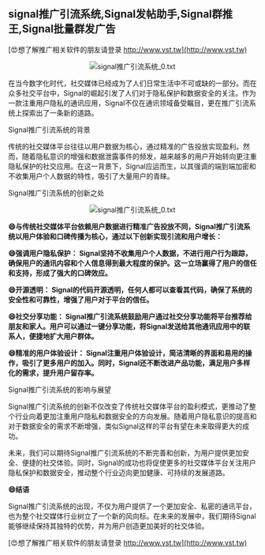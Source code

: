 ## **signal推广引流系统,Signal发帖助手,Signal群推王,Signal批量群发广告**

[😍想了解推广相关软件的朋友请登录 http://www.vst.tw](http://www.vst.tw)

 <center><img src="https://vst.tw/MP4/tuiguang/png/0.png" alt="signal推广引流系统_0.txt"></center>

在当今数字化时代，社交媒体已经成为了人们日常生活中不可或缺的一部分。而在众多社交平台中，Signal的崛起引发了人们对于隐私保护和数据安全的关注。作为一款注重用户隐私的通讯应用，Signal不仅在通讯领域备受瞩目，更在推广引流系统上探索出了一条新的道路。

Signal推广引流系统的背景

传统的社交媒体平台往往以用户数据为核心，通过精准的广告投放实现盈利。然而，随着隐私意识的增强和数据泄露事件的频发，越来越多的用户开始转向更注重隐私保护的社交应用。在这一背景下，Signal应运而生，以其强调的端到端加密和不收集用户个人数据的特性，吸引了大量用户的青睐。

Signal推广引流系统的创新之处

 <center><img src="https://vst.tw/MP4/tuiguang/png/8.png" alt="signal推广引流系统_0.txt"></center>

**😄与传统社交媒体平台依赖用户数据进行精准广告投放不同，Signal推广引流系统以用户体验和口碑传播为核心，通过以下创新实现引流和用户增长：**

**😄强调用户隐私保护： Signal坚持不收集用户个人数据，不进行用户行为跟踪，确保用户的通讯内容和个人信息得到最大程度的保护。这一立场赢得了用户的信任和支持，形成了强大的口碑效应。**

**😄开源透明： Signal的代码开源透明，任何人都可以查看其代码，确保了系统的安全性和可靠性，增强了用户对于平台的信任。**

**😄社交分享功能： Signal推广引流系统鼓励用户通过社交分享功能将平台推荐给朋友和家人。用户可以通过一键分享功能，将Signal发送给其他通讯应用中的联系人，便捷地扩大用户群体。**

**😄精准的用户体验设计： Signal注重用户体验设计，简洁清晰的界面和易用的操作，吸引了更多用户的加入。同时，Signal还不断改进产品功能，满足用户多样化的需求，提升用户留存率。**

Signal推广引流系统的影响与展望

Signal推广引流系统的创新不仅改变了传统社交媒体平台的盈利模式，更推动了整个行业向着更加注重用户隐私和数据安全的方向发展。随着用户隐私意识的提高和对于数据安全的需求不断增强，类似Signal这样的平台有望在未来取得更大的成功。

未来，我们可以期待Signal推广引流系统的不断完善和创新，为用户提供更加安全、便捷的社交体验。同时，Signal的成功也将促使更多的社交媒体平台关注用户隐私保护和数据安全，推动整个行业迈向更加健康、可持续的发展道路。

**😄结语**

Signal推广引流系统的出现，不仅为用户提供了一个更加安全、私密的通讯平台，也为整个社交媒体行业树立了一个新的风向标。在未来的发展中，我们期待Signal能够继续保持其独特的优势，并为用户创造更加美好的社交体验。

[😍想了解推广相关软件的朋友请登录 http://www.vst.tw](http://www.vst.tw)



